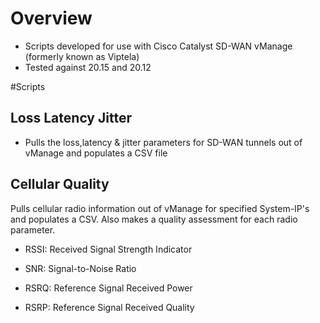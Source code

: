 # Overview
- Scripts developed for use with Cisco Catalyst SD-WAN vManage (formerly known as Viptela)
- Tested against 20.15 and 20.12

#Scripts

## Loss Latency Jitter
- Pulls the loss,latency & jitter parameters for SD-WAN tunnels out of vManage and populates a CSV file

## Cellular Quality
Pulls cellular radio information out of vManage for specified System-IP's and populates a CSV. Also makes a quality assessment for each radio parameter.

- RSSI: Received Signal Strength Indicator
- SNR: Signal-to-Noise Ratio

- RSRQ: Reference Signal Received Power
- RSRP: Reference Signal Received Quality
